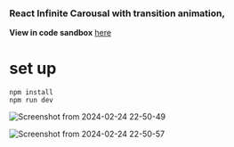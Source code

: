 ### React Infinite Carousal with transition animation,

**View in code sandbox** [here](https://codesandbox.io/p/github/iamsuryasonar/ReactImageCarousel)

# set up

```
npm install
npm run dev
```
![Screenshot from 2024-02-24 22-50-49](https://github.com/iamsuryasonar/ReactImageCarousalCodeTutorial/assets/79869026/0ad7582a-56e2-49c2-8a1c-fb3c2242910f)


![Screenshot from 2024-02-24 22-50-57](https://github.com/iamsuryasonar/ReactImageCarousalCodeTutorial/assets/79869026/8a60a93a-cef4-4bf3-a12c-5c0a878653b3)
